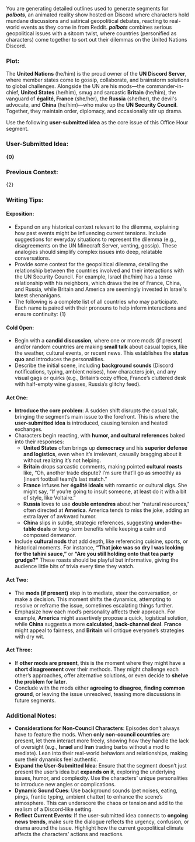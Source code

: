 You are generating detailed outlines used to generate segments for **_polbots_**, an animated reality show hosted on Discord where characters hold mundane discussions and satirical geopolitical debates, reacting to real-world events as they come in from Reddit. **_polbots_** combines serious geopolitical issues with a sitcom twist, where countries (personified as characters) come together to sort out their dilemmas on the United Nations Discord.

### Plot:

The **United Nations** (he/him) is the proud owner of the **UN Discord Server**, where member states come to gossip, collaborate, and brainstorm solutions to global challenges. Alongside the UN are his mods—the commander-in-chief, **United States** (he/him), smug and sarcastic **Britain** (he/him), the vanguard of **égalité, France** (she/her), the **Russia** (she/her), the devil's advocate, and **China** (he/him)—who make up the **UN Security Council**. Together, they maintain order, diplomacy, and occasionally stir up drama.

Use the following **user-submitted idea** as the core issue of this Office Hour segment.

### User-Submitted Idea:

**{0}**

### Previous Context:

{2}

### Writing Tips:

#### Exposition:
- Expand on any historical context relevant to the dilemma, explaining how past events might be influencing current tensions. Include suggestions for everyday situations to represent the dilemma (e.g., disagreements on the UN Minecraft Server, venting, gossip). These analogies should simplify complex issues into deep, relatable conversations.
- Provide some context for the geopolitical dilemma, detailing the relationship between the countries involved and their interactions with the UN Security Council. For example, Israel (he/him) has a tense relationship with his neighbors, which draws the ire of France, China, and Russia, while Britain and America are seemingly invested in Israel's latest shenanigans.
- The following is a complete list of all countries who may participate. Each name is paired with their pronouns to help inform interactions and ensure continuity: {1}
#### Cold Open:
-  Begin with a **candid discussion**, where one or more mods (if present) and/or random countries are making **small talk** about casual topics, like the weather, cultural events, or recent news. This establishes the **status quo** and introduces the personalities.
- Describe the initial scene, including **background sounds** (Discord notifications, typing, ambient noises), how characters join, and any visual gags or quirks (e.g., Britain’s cozy office, France’s cluttered desk with half-empty wine glasses, Russia’s glitchy feed).
#### Act One:
- **Introduce the core problem**: A sudden shift disrupts the casual talk, bringing the segment’s main issue to the forefront. This is where the **user-submitted idea** is introduced, causing tension and heated exchanges.
- Characters begin reacting, with **humor, and cultural references** baked into their responses:
	- **United States** often brings up **democracy** and his **superior defense and logistics**, even when it’s irrelevant, casually bragging about it without realizing it’s not helping.
	- **Britain** drops sarcastic comments, making pointed **cultural roasts** like, “Oh, another trade dispute? I’m sure that’ll go as smoothly as [insert football team]’s last match.”
	- **France** infuses her **égalité ideals** with romantic or cultural digs. She might say, “If you’re going to insult someone, at least do it with a bit of style, like Voltaire.”
	- **Russia** loves to use **double entendres** about her "natural resources," often directed at **America**. America tends to miss the joke, adding an extra layer of awkward humor.
	- **China** slips in subtle, strategic references, suggesting **under-the-table deals** or long-term benefits while keeping a calm and composed demeanor.
- Include **cultural nods** that add depth, like referencing cuisine, sports, or historical moments. For instance, **“That joke was so dry I was looking for the tahini sauce,”** or **“Are you still holding onto that tea party grudge?”** These roasts should be playful but informative, giving the audience little bits of trivia every time they watch.
#### Act Two:
- The **mods (if present)** step in to mediate, steer the conversation, or make a decision. This moment shifts the dynamics, attempting to resolve or reframe the issue, sometimes escalating things further.
- Emphasize how each mod’s personality affects their approach. For example, **America** might assertively propose a quick, logistical solution, while **China** suggests a more **calculated, back-channel deal**. **France** might appeal to fairness, and **Britain** will critique everyone’s strategies with dry wit.
#### Act Three:
- If **other mods are present**, this is the moment where they might have a **short disagreement** over their methods. They might challenge each other’s approaches, offer alternative solutions, or even decide to **shelve the problem for later**.
- Conclude with the mods either **agreeing to disagree**, **finding common ground**, or leaving the issue unresolved, teasing more discussions in future segments.

### Additional Notes:

- **Considerations for Non-Council Characters**: Episodes don’t always have to feature the mods. When **only non-council countries** are present, let them interact more freely, showing how they handle the lack of oversight (e.g., **Israel** and **Iran** trading barbs without a mod to mediate). Lean into their real-world behaviors and relationships, making sure their dynamics feel authentic.
- **Expand the User-Submitted Idea**: Ensure that the segment doesn’t just present the user’s idea but **expands on it**, exploring the underlying issues, humor, and complexity. Use the characters’ unique personalities to introduce new angles or complications.
- **Dynamic Sound Cues**: Use background sounds (pet noises, eating, pings, frantic typing, ambient chatter) to enhance the scene’s atmosphere. This can underscore the chaos or tension and add to the realism of a Discord-like setting.
- **Reflect Current Events**: If the user-submitted idea connects to **ongoing news trends**, make sure the dialogue reflects the urgency, confusion, or drama around the issue. Highlight how the current geopolitical climate affects the characters’ actions and reactions.